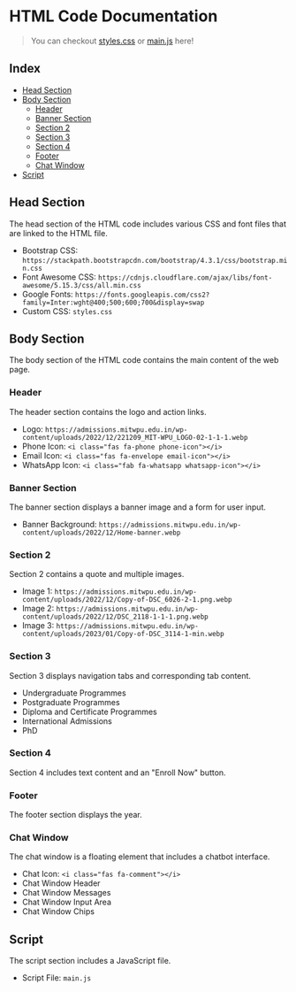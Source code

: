 # HTML Code Documentation

> You can checkout [styles.css](./styles.css.md) or [main.js](./main.js.md) here!

## Index

- [Head Section](#head-section)
- [Body Section](#body-section)
  - [Header](#header)
  - [Banner Section](#banner-section)
  - [Section 2](#section-2)
  - [Section 3](#section-3)
  - [Section 4](#section-4)
  - [Footer](#footer)
  - [Chat Window](#chat-window)
- [Script](#script)

## Head Section

The head section of the HTML code includes various CSS and font files that are linked to the HTML file.

- Bootstrap CSS: `https://stackpath.bootstrapcdn.com/bootstrap/4.3.1/css/bootstrap.min.css`
- Font Awesome CSS: `https://cdnjs.cloudflare.com/ajax/libs/font-awesome/5.15.3/css/all.min.css`
- Google Fonts: `https://fonts.googleapis.com/css2?family=Inter:wght@400;500;600;700&display=swap`
- Custom CSS: `styles.css`

## Body Section

The body section of the HTML code contains the main content of the web page.

### Header

The header section contains the logo and action links.

- Logo: `https://admissions.mitwpu.edu.in/wp-content/uploads/2022/12/221209_MIT-WPU_LOGO-02-1-1-1.webp`
- Phone Icon: `<i class="fas fa-phone phone-icon"></i>`
- Email Icon: `<i class="fas fa-envelope email-icon"></i>`
- WhatsApp Icon: `<i class="fab fa-whatsapp whatsapp-icon"></i>`

### Banner Section

The banner section displays a banner image and a form for user input.

- Banner Background: `https://admissions.mitwpu.edu.in/wp-content/uploads/2022/12/Home-banner.webp`

### Section 2

Section 2 contains a quote and multiple images.

- Image 1: `https://admissions.mitwpu.edu.in/wp-content/uploads/2022/12/Copy-of-DSC_6026-2-1.png.webp`
- Image 2: `https://admissions.mitwpu.edu.in/wp-content/uploads/2022/12/DSC_2118-1-1-1.png.webp`
- Image 3: `https://admissions.mitwpu.edu.in/wp-content/uploads/2023/01/Copy-of-DSC_3114-1-min.webp`

### Section 3

Section 3 displays navigation tabs and corresponding tab content.

- Undergraduate Programmes
- Postgraduate Programmes
- Diploma and Certificate Programmes
- International Admissions
- PhD

### Section 4

Section 4 includes text content and an "Enroll Now" button.

### Footer

The footer section displays the year.

### Chat Window

The chat window is a floating element that includes a chatbot interface.

- Chat Icon: `<i class="fas fa-comment"></i>`
- Chat Window Header
- Chat Window Messages
- Chat Window Input Area
- Chat Window Chips

## Script

The script section includes a JavaScript file.

- Script File: `main.js`

